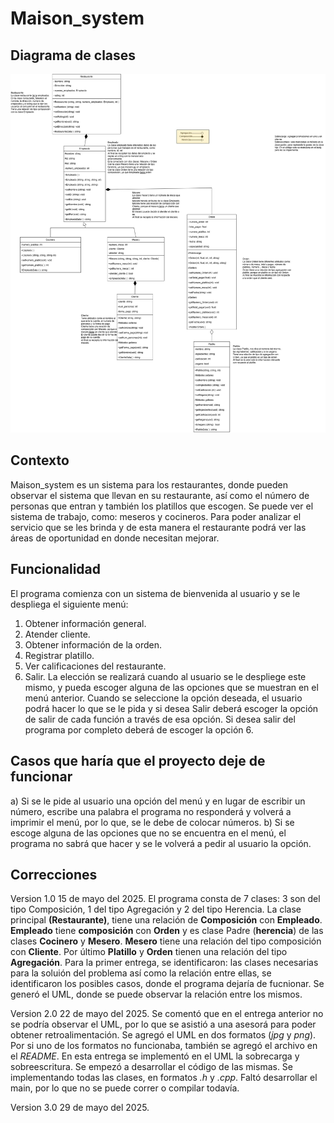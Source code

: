 # Maison_system
## Diagrama de clases
![Diagrama drawio](https://github.com/amazingly145/Maison_system/blob/main/UML_Maiso_System.jpg?raw=true)
## Contexto
Maison_system es un sistema para los restaurantes, donde pueden observar el sistema que llevan en su restaurante, así como el número de personas que entran y también los platillos que escogen. Se puede ver el sistema de trabajo, como: meseros y cocineros. Para poder analizar el servicio que se les brinda y de esta manera el restaurante podrá ver las áreas de oportunidad en donde necesitan mejorar.
## Funcionalidad 
El programa comienza con un sistema de bienvenida al usuario y se le despliega el siguiente menú:
1. Obtener información general.
2. Atender cliente.
3. Obtener información de la orden.
4. Registrar platillo.
5. Ver calificaciones del restaurante.
6. Salir.
La elección se realizará cuando al usuario se le despliege este mismo, y pueda escoger alguna de las opciones que se muestran en el menú anterior. Cuando se seleccione la opción deseada, el usuario podrá hacer lo que se le pida y si desea Salir deberá escoger la opción de salir de cada función a través de esa opción. Si desea salir del programa por completo deberá de escoger la opción 6.
## Casos que haría que el proyecto deje de funcionar 
a) Si se le pide al usuario una opción del menú y en lugar de escribir un número, escribe una palabra el programa no responderá y volverá a imprimir el menú, por lo que, se le debe de colocar números.
b) Si se escoge alguna de las opciones que no se encuentra en el menú, el programa no sabrá que hacer y se le volverá a pedir al usuario la opción.
## Correcciones 
Version 1.0 15 de mayo del 2025. El programa consta de 7 clases: 3 son del tipo Composición, 1 del tipo Agregación y 2 del tipo Herencia. La clase principal **(Restaurante)**, tiene una relación de **Composición** con **Empleado**. **Empleado** tiene **composición** con **Orden** y es clase Padre (**herencia**) de las clases **Cocinero** y **Mesero**. **Mesero** tiene una relación del tipo composición con **Cliente**. Por último **Platillo** y **Orden** tienen una relación del tipo **Agregación**. Para la primer entrega, se identificaron: las clases necesarias para la soluión del problema así como la relación entre ellas, se identificaron los posibles casos, donde el programa dejaría de fucnionar. Se generó el UML, donde se puede observar la relación entre los mismos.

Version 2.0 22 de mayo del 2025. Se comentó que en el entrega anterior no se podría observar el UML, por lo que se asistió a una asesorá para poder obtener retroalimentación. Se agregó el UML en dos formatos (*jpg* y *png*). Por si uno de los formatos no funcionaba, también se agregó el archivo en el *README*. En esta entrega se implementó en el UML la sobrecarga y sobreescritura. Se empezó a desarrollar el código de las mismas. Se implementando todas las clases, en formatos *.h* y *.cpp*. Faltó desarrollar el main, por lo que no se puede correr o compilar todavía. 

Version 3.0 29 de mayo del 2025. 
